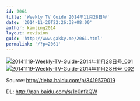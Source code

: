 ```yaml
---
id: 2061
title: 'Weekly TV Guide 2014年11月28日号'
date: '2014-11-20T22:26:38+08:00'
author: kamling2014
layout: revision
guid: 'http://www.gakky.me/2061.html'
permalink: '/?p=2061'
---
```


[![20141119-Weekly-TV-Guide-2014年11月28日号_001](http://www.yui-aragaki.org/wp-content/uploads/2014/11/20141119-Weekly-TV-Guide-2014年11月28日号_001.jpg)](http://www.yui-aragaki.org/wp-content/uploads/2014/11/20141119-Weekly-TV-Guide-2014年11月28日号_001.jpg) [![20141119-Weekly-TV-Guide-2014年11月28日号_002](http://www.yui-aragaki.org/wp-content/uploads/2014/11/20141119-Weekly-TV-Guide-2014年11月28日号_002.jpg)](http://www.yui-aragaki.org/wp-content/uploads/2014/11/20141119-Weekly-TV-Guide-2014年11月28日号_002.jpg)

Source: <http://tieba.baidu.com/p/3419579019>

DL: <http://pan.baidu.com/s/1c0nfkQW>
